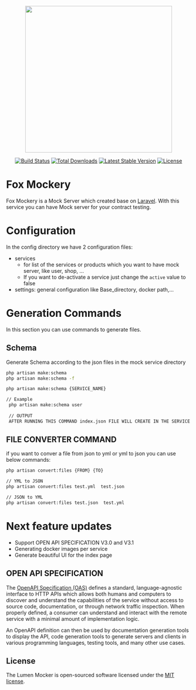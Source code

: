 <p align="center"><a href="https://laravel.com" target="_blank"><img src="https://raw.githubusercontent.com/laravel/art/master/logo-lockup/5%20SVG/2%20CMYK/1%20Full%20Color/laravel-logolockup-cmyk-red.svg" width="400"></a></p>

<p align="center">
<a href="https://travis-ci.org/laravel/framework"><img src="https://travis-ci.org/laravel/framework.svg" alt="Build Status"></a>
<a href="https://packagist.org/packages/laravel/framework"><img src="https://img.shields.io/packagist/dt/laravel/framework" alt="Total Downloads"></a>
<a href="https://packagist.org/packages/laravel/framework"><img src="https://img.shields.io/packagist/v/laravel/framework" alt="Latest Stable Version"></a>
<a href="https://packagist.org/packages/laravel/framework"><img src="https://img.shields.io/packagist/l/laravel/framework" alt="License"></a>
</p>

# Fox Mockery
Fox Mockery is a Mock Server which created base on [Laravel](https://lumen.laravel.com/docs/9.x).
With this service you can have Mock server for your contract testing.

# Configuration
In the config directory we have 2 configuration files:
* services
  * for list of the services or products which you want to have mock server, like user, shop, ...
  * If you want to de-activate a service just change the `active` value to false
* settings: general configuration like Base_directory, docker path,... 

# Generation Commands 
In this section you can use commands to generate files.

## Schema

Generate Schema according to the json files in the mock service directory
```bash
php artisan make:schema  
php artisan make:schema -f

php artisan make:schema {SERVICE_NAME}

// Example
 php artisan make:schema user
 
 // OUTPUT
 AFTER RUNNING THIS COMMAND index.json FILE WILL CREATE IN THE SERVICE DIRECTORY!'
```

## FILE CONVERTER COMMAND
if you want to conver a file from json to yml or yml to json you can use below commands:
```bash
php artisan convert:files {FROM} {TO}

// YML to JSON
php artisan convert:files test.yml  test.json

// JSON to YML
php artisan convert:files test.json  test.yml
```

# Next feature updates 
- Support OPEN API SPECIFICATION V3.0 and V3.1
- Generating docker images per service
- Generate beautiful UI for the index page

## OPEN API SPECIFICATION
The [OpenAPI Specification (OAS)](https://www.openapis.org) defines a standard, language-agnostic interface to HTTP APIs which allows both humans
and computers to discover and understand the capabilities of the service without access to source code, documentation,
or through network traffic inspection. When properly defined, a consumer can understand and interact with the remote service
with a minimal amount of implementation logic.

An OpenAPI definition can then be used by documentation generation tools to display the API, code generation tools to
generate servers and clients in various programming languages, testing tools, and many other use cases.

## License
The Lumen Mocker is open-sourced software licensed under the [MIT license](https://opensource.org/licenses/MIT).

